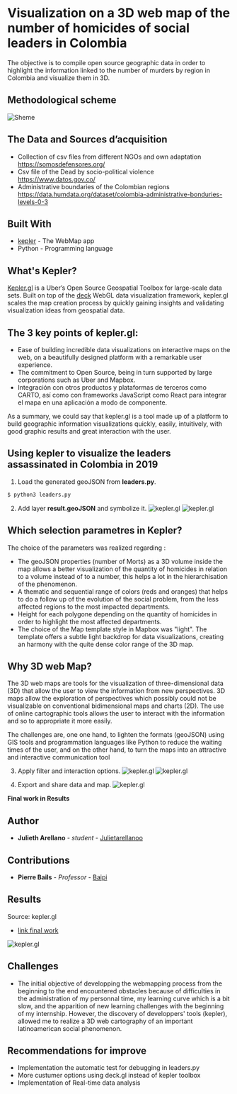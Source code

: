 # Visualization on a 3D web map of the number of homicides of social leaders in Colombia

The objective is to compile open source geographic data in order to highlight the information linked to the number of murders by region in Colombia and visualize them in 3D.

## Methodological scheme

![Sheme](https://github.com/Julietarellanoo/colombian_leaders_murders/blob/master/images/meto_final.PNG)

## The Data and Sources d’acquisition

* Collection of csv files from different NGOs and own adaptation  https://somosdefensores.org/
* Csv file of the Dead by socio-political violence                https://www.datos.gov.co/
* Administrative boundaries of the Colombian regions              https://data.humdata.org/dataset/colombia-administrative-bonduries-levels-0-3          

## Built With

* [kepler](https://kepler.gl/#/) - The WebMap app
* Python - Programming language

## What's Kepler?
[Kepler.gl](https://kepler.gl/#/) is a Uber’s Open Source Geospatial Toolbox for large-scale data sets. Built on top of the [deck](https://deck.gl/#/) WebGL data visualization framework, kepler.gl scales the map creation process by quickly gaining insights and validating visualization ideas from geospatial data.

## The 3 key points of kepler.gl:
* Ease of building incredible data visualizations on interactive maps on the web, on a beautifully designed platform with a remarkable user experience.
*  The commitment to Open Source, being in turn supported by large corporations such as Uber and Mapbox.
*  Integración con otros productos y plataformas de terceros como  CARTO, así como con frameworks JavaScript como React para integrar el mapa en una aplicación a modo de componente.

As a summary, we could say that kepler.gl is a tool made up of a platform to build geographic information visualizations quickly, easily, intuitively, with good graphic results and great interaction with the user.

## Using kepler to visualize the leaders assassinated in Colombia in 2019
1. Load the generated geoJSON from **leaders.py**.
```sh
$ python3 leaders.py
```
2.   Add layer **result.geoJSON** and symbolize it.
![kepler.gl](https://github.com/Julietarellanoo/colombian_leaders_murders/blob/master/images/tableau.png)
![kepler.gl](https://github.com/Julietarellanoo/colombian_leaders_murders/blob/master/images/parametres2.png)

## Which selection parametres in Kepler?
The choice of the parameters was realized regarding :
* The geoJSON properties (number of Morts) as a 3D volume inside the map allows a better visualization of the quantity of homicides in relation to a volume instead of to a number, this helps a lot in the hierarchisation of the phenomenon.
* A thematic and sequential range of colors (reds and oranges) that helps to do a follow up of the evolution of the social problem, from the less affected regions to the most impacted departments.
* Height for each polygone depending on the quantity of homicides in order to highlight the most affected departments. 
* The choice of the Map template style in Mapbox was "light". The template offers a subtle light backdrop for data visualizations, creating an harmony with the quite dense color range of the 3D map. 

## Why 3D web Map?

The 3D web maps are tools for the visualization of three-dimensional data (3D) that allow the user to view the information from new perspectives. 3D maps allow the exploration of perspectives which possibly could not be visualizable on conventional bidimensional maps and charts (2D). The use of online cartographic tools allows the user to interact with the information and so to appropriate it more easily.   

The challenges are, one one hand, to lighten the formats (geoJSON) using GIS tools and programmation languages like Python to reduce the waiting times of the user, and on the other hand, to turn the maps into an attractive and interactive communication tool 

3. Apply filter and interaction options.
![kepler.gl](https://github.com/Julietarellanoo/colombian_leaders_murders/blob/master/images/filter.png)
![kepler.gl](https://github.com/Julietarellanoo/colombian_leaders_murders/blob/master/images/interactions.png)

4. Export and share data and map.
![kepler.gl](https://github.com/Julietarellanoo/colombian_leaders_murders/blob/master/images/share.png)

**Final work in Results**
## Author

* **Julieth Arellano** - *student* - [Julietarellanoo](https://github.com/Julietarellanoo)

## Contributions

* **Pierre Bails** - *Professor* - [Baipi](https://github.com/baipi)

## Results

Source: kepler.gl 
* [link final work](https://kepler.gl/demo/map?mapUrl=https://dl.dropboxusercontent.com/s/j6yavtmz9zxr53v/keplergl_r2mytna.json)

![kepler.gl](https://github.com/Julietarellanoo/colombian_leaders_murders/blob/master/images/webcarte.png)


## Challenges
* The initial objective of developping the webmapping process from the beginning to the end encountered obstacles because of difficulties in the administration of my personnal time, my learning curve which is a bit slow, and the apparition of new learning challenges with the beginning of my internship. However, the discovery of developpers' tools (kepler), allowed me to realize a 3D web cartography of an important latinoamerican social phenomenon.


## Recommendations for improve
* Implementation the automatic test for debugging in leaders.py
* More custumer options using deck.gl instead of kepler toolbox
* Implementation of Real-time data analysis
